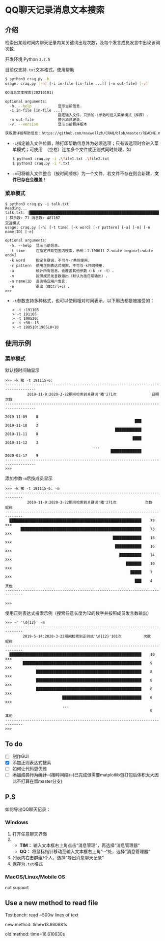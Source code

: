 # QQ聊天记录消息文本搜索

## 介绍

检索出某段时间内聊天记录内某关键词出现次数，及每个发言成员发言中出现该词次数.

开发环境 Python `3.7.5`

目前仅支持`.txt`文本格式，使用帮助

```bash
$ python3 craq.py -h
usage: craq.py [-h] [-i in-file [in-file ...]] [-m out-file] [-v]

QQ消息文本搜索[20210101]

optional arguments:
  -h, --help            显示当前信息.
  -i in-file [in-file ...]
                        指定输入文件，只添加-i参数时进入菜单模式（推荐）.
  -m out-file           整合消息记录.
  -v, --version         显示当前程序版本

获取更详细帮助信息：https://github.com/maxwellzh/CRAQ/blob/master/README.md
```

- `-i`指定输入文件位置，除打印帮助信息外为必须选项；只有该选项时会进入菜单模式；可使用` `（空格）连接多个文件或正则式同时处理，如

  ```bash
  $ python3 craq.py -i .\file1.txt .\file2.txt
  $ python3 craq.py -i *.txt
  ```

- `-m`可将输入文件整合（按时间顺序）为一个文件，若文件不存在则会新建，**文件已存在会覆盖！**


### 菜单模式

```shell
$ python3 craq.py -i talk.txt
Reading...
talk.txt: |███████████████████████████████████████████████████████████ | 群员数: 71 消息数: 481167
交互模式
usage: craq.py [-h] [-t time] [-k word] [-r pattern] [-a] [-m] [-n name|ID] [-e]

optional arguments:
  -h, --help  显示当前信息.
  -t time     在指定日期范围内搜索，示例：1.190611 2.<date begin>[:<date end>]
  -k word     指定关键词，不可与-r共同使用.
  -r pattern  使用正则表达式搜索，不可与-k共同使用.
  -a          统计所有信息，会覆盖其他参数（-k -r -t）.
  -m          按照成员发言数输出（默认为按日期输出）.
  -n name|ID  查询特定用户发言.
  -e          退出（或Ctrl+c）.
>>>
```

- `-t`参数支持多种格式，也可以使用相对时间表示，以下用法都是被接受的：

  ```shell
  > -t :191105
  > -t 191105
  > -t 190520:
  > -t +30:-15
  > -t 190510:190510+10
  ```

## 使用示例

### 菜单模式

默认按时间轴显示

```shell
>>> -k 猪 -t 191115-6:
------------------------------------------------------------------------------------
          2019-11-9:2020-3-22期间检索到关键词'猪'271次                日期       次数
------------------------------------------------------------------------------------
                                                                  2019-11-09    0
                                                           ███    2019-11-10    2
                                                  ████████████    2019-11-11    8
                                                          ████    2019-11-12    3
                                        ...
                                                ██████████████    2020-03-17    9
------------------------------------------------------------------------------------
>>> 
```

添加参数`-m`后按成员显示

```shell
>>> -k 猪 -t 191115-6: -m
------------------------------------------------------------------------------
          2019-11-9:2020-3-22期间检索到关键词'猪'271次             次数    昵称
------------------------------------------------------------------------------
  ████████████████████████████████████████████████████████████    79    xxx
       ███████████████████████████████████████████████████████    73    xxx
                                                 █████████████    18    xxx
                                                  ████████████    16    xxx
                                                    ██████████    14    xxx
                                                       ███████    10    xxx
                                                         █████    7     xxx
                                                           ███    4     其他
------------------------------------------------------------------------------

>>> 
```

使用正则表达式搜索示例（搜索任意长度为12的数字并按照成员发言数输出）

```shell
>>> -r '\d{12}' -m
------------------------------------------------------------------------------
        2019-5-14:2020-3-22期间检索到正则式'\d{12}'101次          次数    昵称
------------------------------------------------------------------------------
  ████████████████████████████████████████████████████████████    10    xxx
        ██████████████████████████████████████████████████████    9     xxx
              ████████████████████████████████████████████████    8     xxx
              ████████████████████████████████████████████████    8     xxx
              ████████████████████████████████████████████████    8     xxx
                          ████████████████████████████████████    6     xxx
                          ...
                                                                  0     其他
------------------------------------------------------------------------------
>>> 
```

## To do

- [ ] 制作GUI
- [x] 添加正则表达式搜索
- [ ] 如何让代码更优雅
- [ ] ~~添加成员行为统计（按时间段）~~(已完成但需要matplotlib包打包后体积太大因此不打算在留master分支)

## P.S

如何导出QQ聊天记录：

### Windows

1. 打开任意聊天界面
2. - **TIM：** 输入文本框右上角点击“消息管理”，再选择”消息管理器“
   - **QQ：** 将鼠标指针移动至输入文本框右上角”···“处，选择”消息管理器“
3. 列表内右击群组/个人，选择“导出消息聊天记录”
4. 保存为`.txt`格式

### MacOS/Linux/Mobile OS

not support

## Use a new method to read file

Testbench: read ~500w lines of text

new method: time=13.860681s

old method: time=16.610630s
